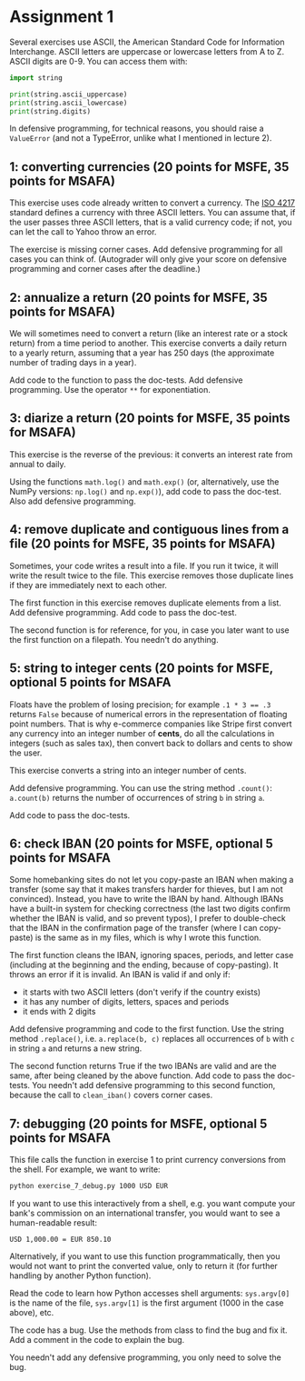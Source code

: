 # Assignment 1

Several exercises use ASCII, the American Standard Code for Information Interchange. ASCII letters are uppercase or lowercase letters from A to Z. ASCII digits are 0-9. You can access them with:

``` python
import string

print(string.ascii_uppercase)
print(string.ascii_lowercase)
print(string.digits)
```

In defensive programming, for technical reasons, you should raise a `ValueError` (and not a TypeError, unlike what I mentioned in lecture 2).

## 1: converting currencies (20 points for MSFE, 35 points for MSAFA)

This exercise uses code already written to convert a currency. The [ISO 4217](https://en.wikipedia.org/wiki/ISO_4217) standard defines a currency with three ASCII letters. You can assume that, if the user passes three ASCII letters, that is a valid currency code; if not, you can let the call to Yahoo throw an error.

The exercise is missing corner cases. Add defensive programming for
all cases you can think of. (Autograder will only give your score on
defensive programming and corner cases after the deadline.)

## 2: annualize a return (20 points for MSFE, 35 points for MSAFA)

We will sometimes need to convert a return (like an interest rate or a stock return) from a time period to another. This exercise converts a daily return to a yearly return, assuming that a year has 250 days (the approximate number of trading days in a year).

Add code to the function to pass the doc-tests. Add defensive programming. Use the operator `**` for exponentiation.

## 3: diarize a return (20 points for MSFE, 35 points for MSAFA)

This exercise is the reverse of the previous: it converts an interest rate from annual to daily.

Using the functions `math.log()` and `math.exp()` (or, alternatively, use the NumPy versions: `np.log()` and `np.exp()`), add code to pass the doc-test. Also add defensive programming.

## 4: remove duplicate and contiguous lines from a file (20 points for MSFE, 35 points for MSAFA)

Sometimes, your code writes a result into a file. If you run it twice, it will write the result twice to the file. This exercise removes those duplicate lines if they are immediately next to each other.

The first function in this exercise removes duplicate elements from a list. Add defensive programming. Add code to pass the doc-test.

The second function is for reference, for you, in case you later want to use the first function on a filepath. You needn't do anything.

## 5: string to integer cents (20 points for MSFE, optional 5 points for MSAFA

Floats have the problem of losing precision; for example `.1 * 3 == .3` returns `False` because of numerical errors in the representation of floating point numbers. That is why e-commerce companies like Stripe first convert any currency into an integer number of **cents**, do all the calculations in integers (such as sales tax), then convert back to dollars and cents to show the user.

This exercise converts a string into an integer number of cents.

Add defensive programming. You can use the string method `.count()`: `a.count(b)` returns the number of occurrences of string `b` in string `a`.

Add code to pass the doc-tests.

## 6: check IBAN (20 points for MSFE, optional 5 points for MSAFA

Some homebanking sites do not let you copy-paste an IBAN when making a transfer (some say that it makes transfers harder for thieves, but I am not convinced). Instead, you have to write the IBAN by hand. Although IBANs have a built-in system for checking correctness (the last two digits confirm whether the IBAN is valid, and so prevent typos), I prefer to double-check that the IBAN in the confirmation page of the transfer (where I can copy-paste) is the same as in my files, which is why I wrote this function.

The first function cleans the IBAN, ignoring spaces, periods, and letter case (including at the beginning and the ending, because of copy-pasting). It throws an error if it is invalid. An IBAN is valid if and only if:
- it starts with two ASCII letters (don't verify if the country exists)
- it has any number of digits, letters, spaces and periods
- it ends with 2 digits

Add defensive programming and code to the first function. Use the string method `.replace()`, i.e. `a.replace(b, c)` replaces all occurrences of `b` with `c` in string `a` and returns a new string.

The second function returns True if the two IBANs are valid and are the same, after being cleaned by the above function. Add code to pass the doc-tests. You needn't add defensive programming to this second function, because the call to `clean_iban()` covers corner cases.

## 7: debugging (20 points for MSFE, optional 5 points for MSAFA

This file calls the function in exercise 1 to print currency conversions from the shell. For example, we want to write:

``` bash
python exercise_7_debug.py 1000 USD EUR
```

If you want to use this interactively from a shell, e.g. you want compute your bank's commission on an international transfer, you would want to see a human-readable result:

```
USD 1,000.00 = EUR 850.10
```

Alternatively, if you want to use this function programmatically, then you would not want to print the converted value, only to return it (for further handling by another Python function).

Read the code to learn how Python accesses shell arguments: `sys.argv[0]` is the name of the file, `sys.argv[1]` is the first argument (1000 in the case above), etc.

The code has a bug. Use the methods from class to find the bug and fix it. Add a comment in the code to explain the bug.

You needn't add any defensive programming, you only need to solve the bug.
